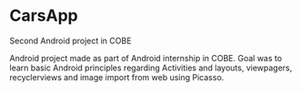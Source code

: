 # CarsApp
Second Android project in COBE

Android project made as part of Android internship in COBE. Goal was to learn basic Android principles regarding Activities
and layouts, viewpagers, recyclerviews and image import from web using Picasso.
